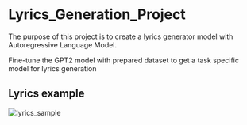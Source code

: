# Lyrics_Generation_Project

The purpose of this project is to create a lyrics generator model with Autoregressive Language Model.

Fine-tune the GPT2 model with prepared dataset to get a task specific model for lyrics generation

## Lyrics example 
![lyrics_sample]('./lyrics_sample.png')
